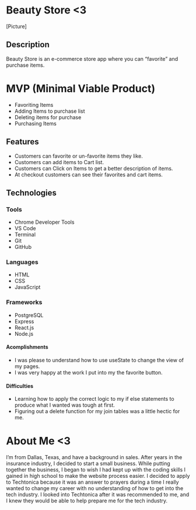 # Beauty Store <3
[Picture]

## Description
Beauty Store is an e-commerce store app where you can “favorite” and purchase items.


# MVP (Minimal Viable Product)
- Favoriting Items 
- Adding Items to purchase list
- Deleting items for purchase
- Purchasing Items

## Features
- Customers can favorite or un-favorite items they like.
- Customers can add items to Cart list.
- Customers can Click on Items to get a better description of items.
- At checkout customers can see their favorites and cart items.

## Technologies
### Tools
- Chrome Developer Tools
- VS Code
- Terminal
- Git
- GitHub

### Languages
- HTML
- CSS
- JavaScript

### Frameworks
- PostgreSQL
- Express
- React.js
- Node.js


#### Acomplishments
- I was please to understand how to use useState to change the view of my pages.
- I was very happy at the work I put into my the favorite button.
#### Difficulties
- Learning how to apply the correct logic to my if else statements to produce what I wanted was tough at first.
- Figuring out a delete function for my join tables was a little hectic for me.

# About Me <3
I’m from Dallas, Texas, and have a background in sales. After years in the insurance industry, I decided to start a small business. While putting together the business, I began to wish I had kept up with the coding skills I gained in high school to make the website process easier. I decided to apply to Techtonica because it was an answer to prayers during a time I really wanted to change my career with no understanding of how to get into the tech industry. I looked into Techtonica after it was recommended to me, and I knew they would be able to help prepare me for the tech industry.


